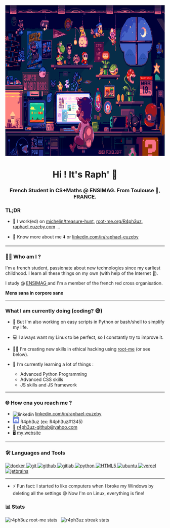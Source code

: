 <div align="center">
  <img src="images/banner.gif" height="475"/>
  <h1>Hi ! It's Raph' 👋</h1>
  <h3>French Student in CS+Maths @ ENSIMAG. From Toulouse 🧱, FRANCE.</h3>
</div>

<!-- It's nice to look at this code but look at the code of my other repositories instead 😀 -->

<h3>TL;DR</h3>

- 🔭 I work(ed) on [michelin/treasure-hunt](https://github.com/michelin/treasure-hunt), [root-me.org/R4ph3uz](https://www.root-me.org/R4ph3uz), [raphael.euzeby.com](https://raphael.euzeby.com)  ...

- 📄 Know more about me ⬇️ or [linkedin.com/in/raphael-euzeby](https://www.linkedin.com/in/raphael-euzeby)

___

<h3>🤷‍♂️ Who am I ?</h3>
I'm a french student, passionate about new technologies since my earliest childhood.
I learn all these things on my own (with help of the Internet 🙂).

I study @ <a href="https://ensimag.grenoble-inp.fr/fr/l-ecole/classements-1" title="Ensimag" target="_blank">ENSIMAG </a> and I'm a member of the french red cross organisation.  

**Mens sana in corpore sano**

___

<h3> What I am currently doing (coding? 😅) </h3>

- 🐍 But I'm also working on easy scripts in Python or bash/shell to simplify my life.
- 💻 I always want my Linux to be perfect, so I constantly try to improve it.
- 🏴‍☠️ I'm creating new skills in ethical hacking using [root-me](https://www.root-me.org/R4ph3uz) (or see below).
- 🌱 I’m currently learning a lot of things :

    - Advanced Python Programming
    - Advanced CSS skills 
    - JS skills and JS framework


___
<h3 align="left">🌐 How cna you reach me ?</h3>

- <img align="center" src="https://cdn.jsdelivr.net/gh/devicons/devicon@latest/icons/linkedin/linkedin-original.svg" alt="linkedin" height="20" width="20" /> [linkedin.com/in/raphael-euzeby](https://fr.linkedin.com/in/raphael-euzeby)
- ![Discord](images/discord.png) R4ph3uz (ex: R4ph3uz#1345)  
- 📧 [r4ph3uz-github@yahoo.com](mailto:r4ph3uz-github@yahoo.com)
- 🖥️ [my website](https://raphael.euzeby.com)

___

<h3 align="left">🛠️ Languages and Tools</h3>
<p align="left"> 
  <a href="https://www.docker.com/" title="Docker" target="_blank" rel="noreferrer"> <img src="https://cdn.jsdelivr.net/gh/devicons/devicon@latest/icons/docker/docker-original.svg" alt="docker" width="40" height="40"/> </a> 
  <a href="https://git-scm.com/" title="Git" target="_blank" rel="noreferrer"> <img src="https://cdn.jsdelivr.net/gh/devicons/devicon@latest/icons/git/git-original.svg" alt="git" width="40" height="40"/> </a> 
  <a href="https://github.com/" title="GitHub" target="_blank" rel="noreferrer"> <img src="https://cdn.jsdelivr.net/gh/devicons/devicon@latest/icons/github/github-original.svg" alt="github" width="40" height="40"/> </a> 
  <a href="https://gitlab.com/" title="GitLab" target="_blank" rel="noreferrer"> <img src="https://cdn.jsdelivr.net/gh/devicons/devicon@latest/icons/gitlab/gitlab-original.svg" alt="gitlab" width="40" height="40"/> </a> 
  <a href="https://www.python.org" title="Python" target="_blank" rel="noreferrer"> <img src="https://cdn.jsdelivr.net/gh/devicons/devicon/icons/python/python-original.svg" alt="python" width="40" height="40"/> </a> 
  <a href="https://developer.mozilla.org/fr/docs/Glossary/HTML5/" title="HTML5" target="_blank" rel="noreferrer"> <img src="https://cdn.jsdelivr.net/gh/devicons/devicon/icons/html5/html5-original.svg" alt="HTML5" width="40" height="40"/> </a> 
  <a href="https://ubuntu.com/" title="ubuntu" target="_blank" rel="noreferrer"> <img src="https://cdn.jsdelivr.net/gh/devicons/devicon@latest/icons/ubuntu/ubuntu-original.svg" alt="ubuntu" width="40" height="40"/> </a> 
  <a href="https://vercel.com/" title="vercel" target="_blank" rel="noreferrer"> <img src="https://cdn.jsdelivr.net/gh/devicons/devicon@latest/icons/vercel/vercel-original.svg" alt="vercel" width="40" height="40"/> </a> 
  <a href="https://www.jetbrains.com" title="jetbrains" target="_blank" rel="noreferrer"> <img src="https://cdn.jsdelivr.net/gh/devicons/devicon@latest/icons/jetbrains/jetbrains-original.svg" alt="jetbrains" width="40" height="40"/> </a> 
</p>

___
- ⚡ Fun fact: I started to like computers when I broke my Windows by deleting all the settings 😅
    Now I'm on Linux, everything is fine!

<h3 align="left">📊 Stats</h3>
<div align="center top">
  <img src="https://root-me-diff.vercel.app/rm-gh?nickname=R4ph3uz&gstats=show" alt="r4ph3uz root-me stats" />
  &nbsp
  <img src="https://github-readme-streak-stats.herokuapp.com/?user=r4ph3uz" alt="r4ph3uz streak stats" />
</div>
